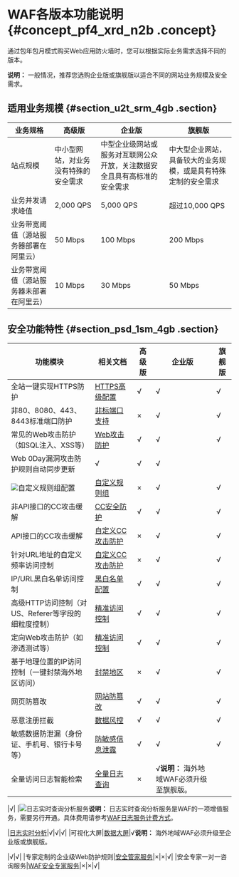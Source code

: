 # WAF各版本功能说明 {#concept_pf4_xrd_n2b .concept}

通过包年包月模式购买Web应用防火墙时，您可以根据实际业务需求选择不同的版本。

**说明：** 一般情况，推荐您选购企业版或旗舰版以适合不同的网站业务规模及安全需求。

## 适用业务规模 {#section_u2t_srm_4gb .section}

|业务规格|高级版|企业版|旗舰版|
|----|---|---|---|
|站点规模|中小型网站，对业务没有特殊的安全需求|中型企业级网站或服务对互联网公众开放，关注数据安全且具有高标准的安全需求|中大型企业网站，具备较大的业务规模，或是具有特殊定制的安全需求|
|业务并发请求峰值|2,000 QPS|5,000 QPS|超过10,000 QPS|
|业务带宽阈值（源站服务器部署在阿里云）|50 Mbps|100 Mbps|200 Mbps|
|业务带宽阈值（源站服务器未部署在阿里云）|10 Mbps|30 Mbps|50 Mbps|

## 安全功能特性 {#section_psd_1sm_4gb .section}

|功能模块|相关文档|高级版|企业版|旗舰版|
|----|----|---|---|---|
|全站一键实现HTTPS防护|[HTTPS高级配置](../../../../../intl.zh-CN/用户指南/接入WAF/HTTPS高级配置.md#)|√|√|√|
|非80、8080、443、8443标准端口防护|[非标端口支持](../../../../../intl.zh-CN/用户指南/接入WAF/非标端口支持.md#)|×|√|√|
|常见的Web攻击防护（如SQL注入、XSS等）|[Web攻击防护](../../../../../intl.zh-CN/最佳实践/Web防护功能最佳实践.md#)|√|√|√|
|Web 0Day漏洞攻击防护规则自动同步更新|√|√|√|
|![](http://static-aliyun-doc.oss-cn-hangzhou.aliyuncs.com/assets/img/15538/155108655338159_zh-CN.png)自定义规则组配置|[自定义规则组](../../../../../intl.zh-CN/用户指南/设置/自定义规则组.md#)|×|√|√|
|非API接口的CC攻击缓解|[CC安全防护](../../../../../intl.zh-CN/用户指南/防护配置/CC安全防护.md#)|√|√|√|
|API接口的CC攻击缓解|[自定义CC攻击防护](../../../../../intl.zh-CN/用户指南/防护配置/自定义CC防护.md#)|×|√|√|
|针对URL地址的自定义频率访问控制|[自定义CC攻击防护](../../../../../intl.zh-CN/用户指南/防护配置/自定义CC防护.md#)|×|√|√|
|IP/URL黑白名单访问控制|[黑白名单配置](../../../../../intl.zh-CN/用户指南/防护配置/IP黑白名单配置.md#)|√|√|√|
|高级HTTP访问控制（对US、Referer等字段的细粒度控制）|[精准访问控制](../../../../../intl.zh-CN/用户指南/防护配置/精准访问控制.md#)|√|√|√|
|定向Web攻击防护（如渗透测试等）|[精准访问控制](../../../../../intl.zh-CN/用户指南/防护配置/精准访问控制.md#)|√|√|√|
|基于地理位置的IP访问控制（一键封禁海外地区访问）|[封禁地区](../../../../../intl.zh-CN/用户指南/防护配置/封禁地区.md#)|×|√|√|
|网页防篡改|[网站防篡改](../../../../../intl.zh-CN/用户指南/防护配置/网站防篡改.md#)|√|√|√|
|恶意注册拦截|[数据风控](../../../../../intl.zh-CN/用户指南/防护配置/数据风控.md#)|√|√|√|
|敏感数据防泄漏（身份证、手机号、银行卡号等）|[防敏感信息泄露](../../../../../intl.zh-CN/用户指南/防护配置/防敏感信息泄露.md#)|√|√|√|
|全量访问日志智能检索|[全量日志查询](../../../../../intl.zh-CN/用户指南/防护统计/全量日志查询.md#)|×|√**说明：** 海外地域WAF必须升级至旗舰版。

|√|
|![](http://static-aliyun-doc.oss-cn-hangzhou.aliyuncs.com/assets/img/15538/155108655338159_zh-CN.png)日志实时查询分析服务**说明：** 日志实时查询分析服务是WAF的一项增值服务，需要另行开通。具体费用请参考[WAF日志服务计费方式](../../../../../intl.zh-CN/用户指南/日志实时查询分析/计费方式.md#)。

|[日志实时分析](../../../../../intl.zh-CN/用户指南/日志实时查询分析/WAF日志实时分析简介.md#)|√|√|√|
|可视化大屏|[数据大屏](../../../../../intl.zh-CN/用户指南/防护统计/数据大屏.md#)|√**说明：** 海外地域WAF必须升级至企业版或旗舰版。

|√|√|
|专家定制的企业级Web防护规则|[安全管家服务](../../../../../intl.zh-CN/用户指南/安全服务/开通WAF安全服务授权.md#)|×|×|√|
|安全专家一对一咨询服务|[WAF安全专家服务](../../../../../intl.zh-CN/常见问题/产品专家服务介绍.md#)|×|×|√|

